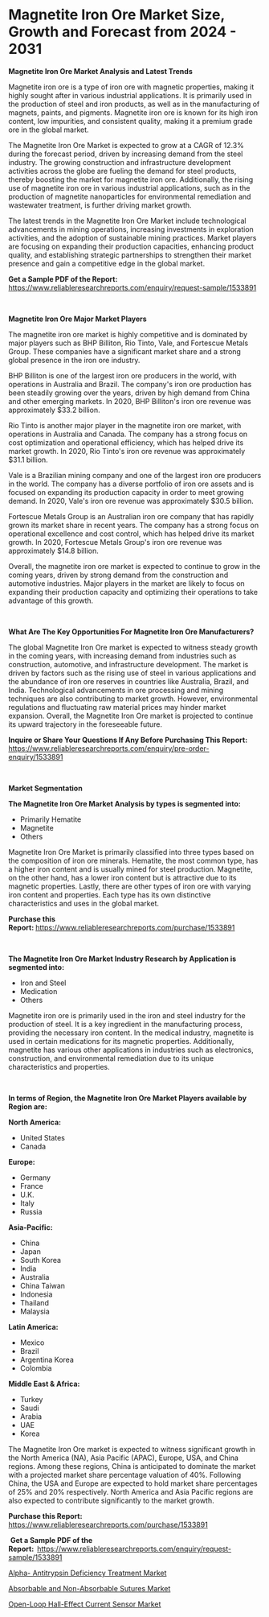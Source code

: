 <p><h1>Magnetite Iron Ore Market Size, Growth and Forecast from 2024 - 2031</h1></p><p><strong>Magnetite Iron Ore Market Analysis and Latest Trends</strong></p>
<p><p>Magnetite iron ore is a type of iron ore with magnetic properties, making it highly sought after in various industrial applications. It is primarily used in the production of steel and iron products, as well as in the manufacturing of magnets, paints, and pigments. Magnetite iron ore is known for its high iron content, low impurities, and consistent quality, making it a premium grade ore in the global market.</p><p>The Magnetite Iron Ore Market is expected to grow at a CAGR of 12.3% during the forecast period, driven by increasing demand from the steel industry. The growing construction and infrastructure development activities across the globe are fueling the demand for steel products, thereby boosting the market for magnetite iron ore. Additionally, the rising use of magnetite iron ore in various industrial applications, such as in the production of magnetite nanoparticles for environmental remediation and wastewater treatment, is further driving market growth.</p><p>The latest trends in the Magnetite Iron Ore Market include technological advancements in mining operations, increasing investments in exploration activities, and the adoption of sustainable mining practices. Market players are focusing on expanding their production capacities, enhancing product quality, and establishing strategic partnerships to strengthen their market presence and gain a competitive edge in the global market.</p></p>
<p><strong>Get a Sample PDF of the Report:&nbsp;</strong> <a href="https://www.reliableresearchreports.com/enquiry/request-sample/1533891">https://www.reliableresearchreports.com/enquiry/request-sample/1533891</a></p>
<p>&nbsp;</p>
<p><strong>Magnetite Iron Ore Major Market Players</strong></p>
<p><p>The magnetite iron ore market is highly competitive and is dominated by major players such as BHP Billiton, Rio Tinto, Vale, and Fortescue Metals Group. These companies have a significant market share and a strong global presence in the iron ore industry.</p><p>BHP Billiton is one of the largest iron ore producers in the world, with operations in Australia and Brazil. The company's iron ore production has been steadily growing over the years, driven by high demand from China and other emerging markets. In 2020, BHP Billiton's iron ore revenue was approximately $33.2 billion.</p><p>Rio Tinto is another major player in the magnetite iron ore market, with operations in Australia and Canada. The company has a strong focus on cost optimization and operational efficiency, which has helped drive its market growth. In 2020, Rio Tinto's iron ore revenue was approximately $31.1 billion.</p><p>Vale is a Brazilian mining company and one of the largest iron ore producers in the world. The company has a diverse portfolio of iron ore assets and is focused on expanding its production capacity in order to meet growing demand. In 2020, Vale's iron ore revenue was approximately $30.5 billion.</p><p>Fortescue Metals Group is an Australian iron ore company that has rapidly grown its market share in recent years. The company has a strong focus on operational excellence and cost control, which has helped drive its market growth. In 2020, Fortescue Metals Group's iron ore revenue was approximately $14.8 billion.</p><p>Overall, the magnetite iron ore market is expected to continue to grow in the coming years, driven by strong demand from the construction and automotive industries. Major players in the market are likely to focus on expanding their production capacity and optimizing their operations to take advantage of this growth.</p></p>
<p>&nbsp;</p>
<p><strong>What Are The Key Opportunities For Magnetite Iron Ore Manufacturers?</strong></p>
<p><p>The global Magnetite Iron Ore market is expected to witness steady growth in the coming years, with increasing demand from industries such as construction, automotive, and infrastructure development. The market is driven by factors such as the rising use of steel in various applications and the abundance of iron ore reserves in countries like Australia, Brazil, and India. Technological advancements in ore processing and mining techniques are also contributing to market growth. However, environmental regulations and fluctuating raw material prices may hinder market expansion. Overall, the Magnetite Iron Ore market is projected to continue its upward trajectory in the foreseeable future.</p></p>
<p><strong>Inquire or Share Your Questions If Any Before Purchasing This Report:</strong> <a href="https://www.reliableresearchreports.com/enquiry/pre-order-enquiry/1533891">https://www.reliableresearchreports.com/enquiry/pre-order-enquiry/1533891</a></p>
<p>&nbsp;</p>
<p><strong>Market Segmentation</strong></p>
<p><strong>The Magnetite Iron Ore Market Analysis by types is segmented into:</strong></p>
<p><ul><li>Primarily Hematite</li><li>Magnetite</li><li>Others</li></ul></p>
<p><p>Magnetite Iron Ore Market is primarily classified into three types based on the composition of iron ore minerals. Hematite, the most common type, has a higher iron content and is usually mined for steel production. Magnetite, on the other hand, has a lower iron content but is attractive due to its magnetic properties. Lastly, there are other types of iron ore with varying iron content and properties. Each type has its own distinctive characteristics and uses in the global market.</p></p>
<p><strong>Purchase this Report:&nbsp;</strong><a href="https://www.reliableresearchreports.com/purchase/1533891">https://www.reliableresearchreports.com/purchase/1533891</a></p>
<p>&nbsp;</p>
<p><strong>The Magnetite Iron Ore Market Industry Research by Application is segmented into:</strong></p>
<p><ul><li>Iron and Steel</li><li>Medication</li><li>Others</li></ul></p>
<p><p>Magnetite iron ore is primarily used in the iron and steel industry for the production of steel. It is a key ingredient in the manufacturing process, providing the necessary iron content. In the medical industry, magnetite is used in certain medications for its magnetic properties. Additionally, magnetite has various other applications in industries such as electronics, construction, and environmental remediation due to its unique characteristics and properties.</p></p>
<p>&nbsp;</p>
<p><strong>In terms of Region, the Magnetite Iron Ore Market Players available by Region are:</strong></p>
<p>
    <p> <strong> North America: </strong>
        <ul>
            <li>United States</li>
            <li>Canada</li>
        </ul>
        </p> 
    <p> <strong> Europe: </strong>
        <ul>
            <li>Germany</li>
            <li>France</li>
            <li>U.K.</li>
            <li>Italy</li>
            <li>Russia</li>
        </ul>
        </p> 
    <p> <strong> Asia-Pacific: </strong>
        <ul>
            <li>China</li>
            <li>Japan</li>
            <li>South Korea</li>
            <li>India</li>
            <li>Australia</li>
            <li>China Taiwan</li>
            <li>Indonesia</li>
            <li>Thailand</li>
            <li>Malaysia</li>
        </ul>
        </p> 
    <p> <strong> Latin America: </strong>
        <ul>
            <li>Mexico</li>
            <li>Brazil</li>
            <li>Argentina Korea</li>
            <li>Colombia</li>
        </ul>
        </p> 
    <p> <strong> Middle East & Africa: </strong>
        <ul>
            <li>Turkey</li>
            <li>Saudi</li>
            <li>Arabia</li>
            <li>UAE</li>
            <li>Korea</li>
        </ul>
    </p>
    </p>
<p><p>The Magnetite Iron Ore market is expected to witness significant growth in the North America (NA), Asia Pacific (APAC), Europe, USA, and China regions. Among these regions, China is anticipated to dominate the market with a projected market share percentage valuation of 40%. Following China, the USA and Europe are expected to hold market share percentages of 25% and 20% respectively. North America and Asia Pacific regions are also expected to contribute significantly to the market growth.</p></p>
<p><strong>Purchase this Report: </strong><a href="https://www.reliableresearchreports.com/purchase/1533891">https://www.reliableresearchreports.com/purchase/1533891</a></p>
<p>&nbsp;<strong>Get a Sample PDF of the Report:&nbsp;&nbsp;</strong><a href="https://www.reliableresearchreports.com/enquiry/request-sample/1533891">https://www.reliableresearchreports.com/enquiry/request-sample/1533891</a></p>
<p><strong></strong></p>
<p><p><a href="https://view.publitas.com/reportprime-1/alpha-antitrypsin-deficiency-treatment-market-growth-market-trends-covid-19-impact-and-forecasts-for-period-from-2023-2030/">Alpha- Antitrypsin Deficiency Treatment Market</a></p><p><a href="https://view.publitas.com/reportprime-1/absorbable-and-non-absorbable-sutures-market-size-and-growth-market-segmentation-regional-and-country-breakdowns-and-market-trends-for-period-from-2023-2030/">Absorbable and Non-Absorbable Sutures Market</a></p><p><a href="https://view.publitas.com/reportprime-1/open-loop-hall-effect-current-sensor-market-centers-on-aspects-such-as-market-growth-market-share-market-opportunity-and-projected-forecasts-spanning-from-2023-to-2030/">Open-Loop Hall-Effect Current Sensor Market</a></p></p>